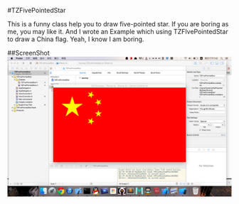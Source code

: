 #TZFivePointedStar

This is a funny class help you to draw five-pointed star. If you are boring as me, you may like it. And I wrote an Example which using TZFIvePointedStar to draw a China flag. Yeah, I know I am boring.

##ScreenShot
![image](chinaflagss.png)

